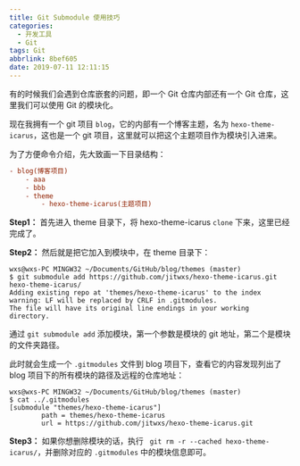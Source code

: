 ```yaml
---
title: Git Submodule 使用技巧
categories:
  - 开发工具
  - Git
tags: Git
abbrlink: 8bef605
date: 2019-07-11 12:11:15
---
```


有的时候我们会遇到仓库嵌套的问题，即一个 Git 仓库内部还有一个 Git 仓库，这里我们可以使用 Git 的模块化。

现在我拥有一个 git 项目 `blog`，它的内部有一个博客主题，名为 `hexo-theme-icarus`，这也是一个 git 项目，这里就可以把这个主题项目作为模块引入进来。

为了方便命令介绍，先大致画一下目录结构：

```ini
- blog(博客项目)
    - aaa
    - bbb
    - theme
        - hexo-theme-icarus(主题项目)
```

**Step1：** 首先进入 theme 目录下，将 hexo-theme-icarus `clone` 下来，这里已经完成了。

**Step2：** 然后就是把它加入到模块中，在 theme 目录下：

```shell
wxs@wxs-PC MINGW32 ~/Documents/GitHub/blog/themes (master)
$ git submodule add https://github.com/jitwxs/hexo-theme-icarus.git hexo-theme-icarus/
Adding existing repo at 'themes/hexo-theme-icarus' to the index
warning: LF will be replaced by CRLF in .gitmodules.
The file will have its original line endings in your working directory.
```

通过 `git submodule add` 添加模块，第一个参数是模块的 git 地址，第二个是模块的文件夹路径。

此时就会生成一个 `.gitmodules` 文件到 blog 项目下，查看它的内容发现列出了 blog 项目下的所有模块的路径及远程的仓库地址：

```shell
wxs@wxs-PC MINGW32 ~/Documents/GitHub/blog/themes (master)
$ cat ../.gitmodules
[submodule "themes/hexo-theme-icarus"]
        path = themes/hexo-theme-icarus
        url = https://github.com/jitwxs/hexo-theme-icarus.git
```

**Step3：** 如果你想删除模块的话，执行 ` git rm -r --cached hexo-theme-icarus/`，并删除对应的 `.gitmodules` 中的模块信息即可。
